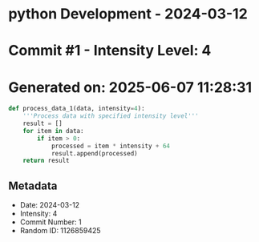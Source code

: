 ﻿# python Development - 2024-03-12
# Commit #1 - Intensity Level: 4
# Generated on: 2025-06-07 11:28:31
```python
def process_data_1(data, intensity=4):
    '''Process data with specified intensity level'''
    result = []
    for item in data:
        if item > 0:
            processed = item * intensity + 64
            result.append(processed)
    return result
```
## Metadata
- Date: 2024-03-12
- Intensity: 4
- Commit Number: 1
- Random ID: 1126859425
